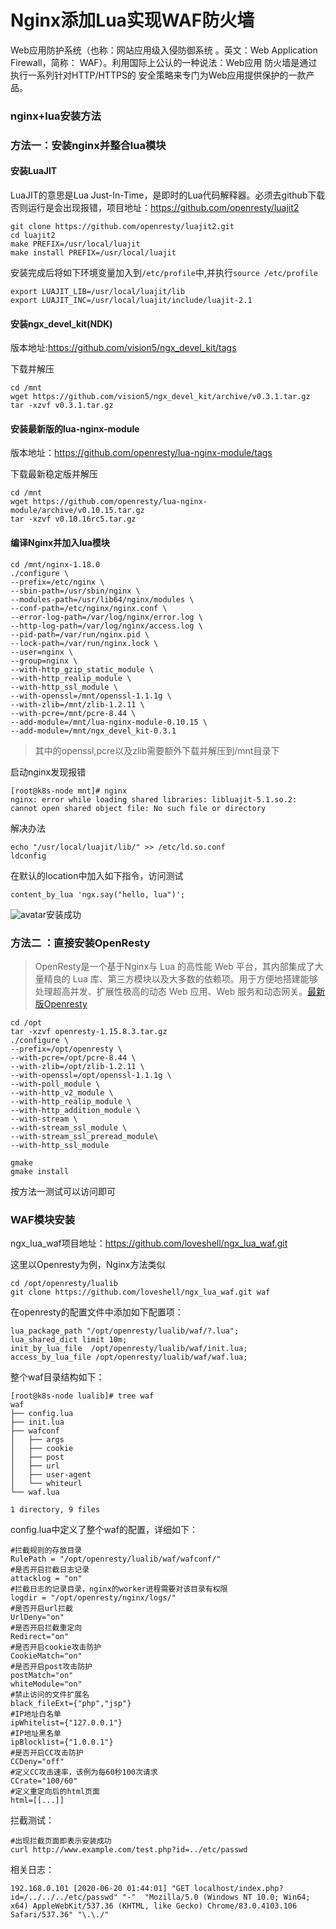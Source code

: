 # Nginx添加Lua实现WAF防火墙


Web应用防护系统（也称：网站应用级入侵防御系统 。英文：Web Application Firewall，简称： WAF）。利用国际上公认的一种说法：Web应用 防火墙是通过执行一系列针对HTTP/HTTPS的 安全策略来专门为Web应用提供保护的一款产品。

<!--more-->



### nginx+lua安装方法

### 方法一：安装nginx并整合lua模块

#### 安装LuaJIT

LuaJIT的意思是Lua Just-In-Time，是即时的Lua代码解释器。必须去github下载否则运行是会出现报错，项目地址：https://github.com/openresty/luajit2

```shell
git clone https://github.com/openresty/luajit2.git
cd luajit2
make PREFIX=/usr/local/luajit
make install PREFIX=/usr/local/luajit
```

安装完成后将如下环境变量加入到`/etc/profile`中,并执行`source /etc/profile`

```shell
export LUAJIT_LIB=/usr/local/luajit/lib
export LUAJIT_INC=/usr/local/luajit/include/luajit-2.1
```



#### 安装ngx_devel_kit(NDK)

版本地址:https://github.com/vision5/ngx_devel_kit/tags

下载并解压

```shell
cd /mnt
wget https://github.com/vision5/ngx_devel_kit/archive/v0.3.1.tar.gz
tar -xzvf v0.3.1.tar.gz
```



#### 安装最新版的lua-nginx-module

版本地址：https://github.com/openresty/lua-nginx-module/tags

下载最新稳定版并解压

```shell
cd /mnt
wget https://github.com/openresty/lua-nginx-module/archive/v0.10.15.tar.gz
tar -xzvf v0.10.16rc5.tar.gz
```



#### 编译Nginx并加入lua模块

```shell
cd /mnt/nginx-1.18.0
./configure \ 
--prefix=/etc/nginx \
--sbin-path=/usr/sbin/nginx \
--modules-path=/usr/lib64/nginx/modules \
--conf-path=/etc/nginx/nginx.conf \
--error-log-path=/var/log/nginx/error.log \
--http-log-path=/var/log/nginx/access.log \
--pid-path=/var/run/nginx.pid \
--lock-path=/var/run/nginx.lock \
--user=nginx \
--group=nginx \
--with-http_gzip_static_module \
--with-http_realip_module \
--with-http_ssl_module \
--with-openssl=/mnt/openssl-1.1.1g \
--with-zlib=/mnt/zlib-1.2.11 \
--with-pcre=/mnt/pcre-8.44 \
--add-module=/mnt/lua-nginx-module-0.10.15 \
--add-module=/mnt/ngx_devel_kit-0.3.1
```

> 其中的openssl,pcre以及zlib需要额外下载并解压到/mnt目录下



启动nginx发现报错

```
[root@k8s-node mnt]# nginx
nginx: error while loading shared libraries: libluajit-5.1.so.2: cannot open shared object file: No such file or directory
```

解决办法

```
echo "/usr/local/luajit/lib/" >> /etc/ld.so.conf
ldconfig
```



在默认的location中加入如下指令，访问测试

```nginx
content_by_lua 'ngx.say("hello, lua")';
```

![avatar](https://imagesofhexo.oss-cn-shanghai.aliyuncs.com/lua.png)安装成功



### 方法二 ：直接安装OpenResty



> OpenResty是一个基于Nginx与 Lua 的高性能 Web 平台，其内部集成了大量精良的 Lua 库、第三方模块以及大多数的依赖项。用于方便地搭建能够处理超高并发、扩展性极高的动态 Web 应用、Web 服务和动态网关。[最新版Openresty](http://openresty.org/en/download.html)



```shell
cd /opt 
tar -xzvf openresty-1.15.8.3.tar.gz
./configure \ 
--prefix=/opt/openresty \
--with-pcre=/opt/pcre-8.44 \
--with-zlib=/opt/zlib-1.2.11 \ 
--with-openssl=/opt/openssl-1.1.1g \
--with-poll_module \
--with-http_v2_module \
--with-http_realip_module \
--with-http_addition_module \
--with-stream \
--with-stream_ssl_module \
--with-stream_ssl_preread_module\
--with-http_ssl_module
```

```shell
gmake
gmake install
```

按方法一测试可以访问即可



### WAF模块安装

ngx_lua_waf项目地址：https://github.com/loveshell/ngx_lua_waf.git

这里以Openresty为例，Nginx方法类似

```
cd /opt/openresty/lualib
git clone https://github.com/loveshell/ngx_lua_waf.git waf
```

在openresty的配置文件中添加如下配置项：

```nginx
lua_package_path "/opt/openresty/lualib/waf/?.lua";
lua_shared_dict limit 10m;
init_by_lua_file  /opt/openresty/lualib/waf/init.lua;           
access_by_lua_file /opt/openresty/lualib/waf/waf.lua;
```

整个waf目录结构如下：

```shell
[root@k8s-node lualib]# tree waf
waf
├── config.lua
├── init.lua
├── wafconf
│   ├── args
│   ├── cookie
│   ├── post
│   ├── url
│   ├── user-agent
│   └── whiteurl
└── waf.lua

1 directory, 9 files
```

config.lua中定义了整个waf的配置，详细如下：

```shell
#拦截规则的存放目录
RulePath = "/opt/openresty/lualib/waf/wafconf/"
#是否开启拦截日志记录
attacklog = "on"
#拦截日志的记录目录，nginx的worker进程需要对该目录有权限
logdir = "/opt/openresty/nginx/logs/"
#是否开启url拦截
UrlDeny="on"
#是否开启拦截重定向
Redirect="on"
#是否开启cookie攻击防护
CookieMatch="on"
#是否开启post攻击防护
postMatch="on"
whiteModule="on"
#禁止访问的文件扩展名
black_fileExt={"php","jsp"}
#IP地址白名单
ipWhitelist={"127.0.0.1"}
#IP地址黑名单
ipBlocklist={"1.0.0.1"}
#是否开启CC攻击防护
CCDeny="off"
#定义CC攻击速率，该例为每60秒100次请求
CCrate="100/60"
#定义重定向后的html页面
html=[[...]]
```

拦截测试：

```shell
#出现拦截页面即表示安装成功
curl http://www.example.com/test.php?id=../etc/passwd
```

相关日志：

```
192.168.0.101 [2020-06-20 01:44:01] "GET localhost/index.php?id=/../../../etc/passwd" "-"  "Mozilla/5.0 (Windows NT 10.0; Win64; x64) AppleWebKit/537.36 (KHTML, like Gecko) Chrome/83.0.4103.106 Safari/537.36" "\.\./"
```




